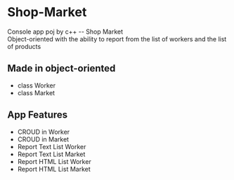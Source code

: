 # Shop-Market

Console app poj by c++ -- Shop Market <br>
Object-oriented with the ability to report from the list of workers and the list of products

## Made in object-oriented
- class Worker
- class Market

## App Features

- CROUD in Worker
- CROUD in Market
- Report Text List Worker 
- Report Text List Market
- Report HTML List Worker 
- Report HTML List Market 
